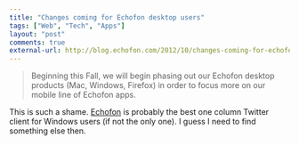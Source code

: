 ```yaml
---
title: "Changes coming for Echofon desktop users"
tags: ["Web", "Tech", "Apps"]
layout: "post"
comments: true
external-url: http://blog.echofon.com/2012/10/changes-coming-for-echofon-desktop-users.html
---
```


> Beginning this Fall, we will begin phasing out our Echofon desktop products (Mac, Windows, Firefox) in order to focus more on our mobile line of Echofon apps.

This is such a shame. [Echofon](http://www.echofon.com/) is probably the best one column Twitter client for Windows users (if not the only one). I guess I need to find something else then.
